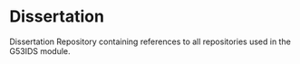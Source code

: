# Dissertation
Dissertation Repository containing references to all repositories used in the G53IDS module.

